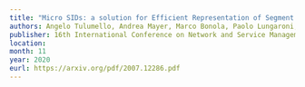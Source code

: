 ```yaml
---
title: "Micro SIDs: a solution for Efficient Representation of Segment IDs in SRv6 Networks"
authors: Angelo Tulumello, Andrea Mayer, Marco Bonola, Paolo Lungaroni, Carmine Scarpitta, Stefano Salsano, Ahmed Abdelsalam, Pablo Camarillo, Darren Dukes, Francois Clad, Clarence Filsfils
publisher: 16th International Conference on Network and Service Management 
location: 
month: 11
year: 2020
eurl: https://arxiv.org/pdf/2007.12286.pdf
---
```

